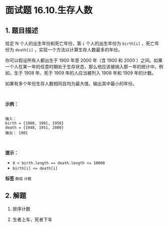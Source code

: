 # 面试题 16.10.生存人数

## 1. 题目描述

给定 N 个人的出生年份和死亡年份，第 `i` 个人的出生年份为 `birth[i]` ，死亡年份为 `death[i]` ，实现一个方法以计算生存人数最多的年份。

你可以假设所有人都出生于 1900 年至 2000 年（含 1900 和 2000 ）之间。如果一个人在某一年的任意时期处于生存状态，那么他应该被纳入那一年的统计中。例如，生于 1908 年、死于 1909 年的人应当被列入 1908 年和 1909 年的计数。

如果有多个年份生存人数相同且均为最大值，输出其中最小的年份。

 

 **示例：**

```

输入：
birth = {1900, 1901, 1950}
death = {1948, 1951, 2000}
输出： 1901

```
 

 **提示：** 
-  `0 < birth.length == death.length <= 10000` 
-  `birth[i] <= death[i]` 
 
**标签**
`数组` `计数` 


## 2. 解题

1. 排序计数

2. 生者上车，死者下车


